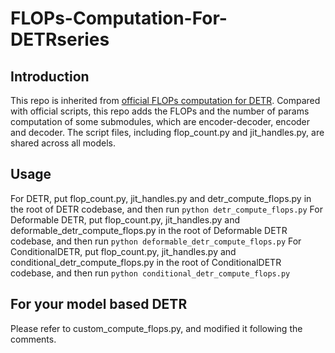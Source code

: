 # FLOPs-Computation-For-DETRseries
## Introduction
This repo is inherited from [official FLOPs computation for DETR](https://gist.github.com/fmassa/c0fbb9fe7bf53b533b5cc241f5c8234c). Compared with official scripts, this repo adds the FLOPs and the number of params computation of some submodules, which are encoder-decoder, encoder and decoder. 
The script files, including flop_count.py and jit_handles.py, are shared across all models.
## Usage
For DETR, put flop_count.py, jit_handles.py and detr_compute_flops.py in the root of DETR codebase, and then run ```python detr_compute_flops.py```
For Deformable DETR, put flop_count.py, jit_handles.py and deformable_detr_compute_flops.py in the root of Deformable DETR codebase, and then run ```python deformable_detr_compute_flops.py```
For ConditionalDETR, put flop_count.py, jit_handles.py and conditional_detr_compute_flops.py in the root of ConditionalDETR codebase, and then run ```python conditional_detr_compute_flops.py```
## For your model based DETR
Please refer to custom_compute_flops.py, and modified it following the comments.
